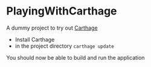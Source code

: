 # PlayingWithCarthage
A dummy project to try out [Carthage](https://github.com/Carthage/Carthage)

  - Install Carthage
  - in the project directory ```carthage update```

You should now be able to build and run the application